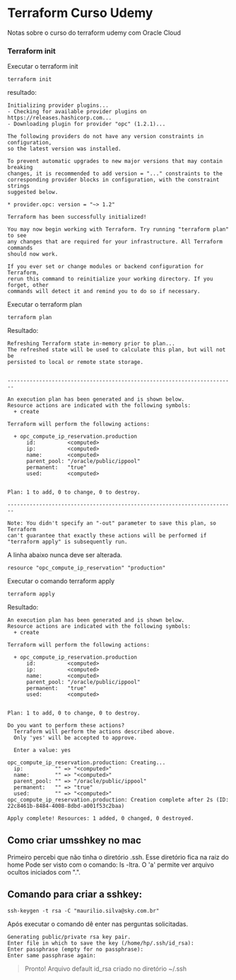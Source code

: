 # Terraform Curso Udemy
Notas sobre o curso do terraform udemy com Oracle Cloud

### Terraform init

Executar o terraform init

```
terraform init
```

resultado:

```
Initializing provider plugins...
- Checking for available provider plugins on https://releases.hashicorp.com...
- Downloading plugin for provider "opc" (1.2.1)...

The following providers do not have any version constraints in configuration,
so the latest version was installed.

To prevent automatic upgrades to new major versions that may contain breaking
changes, it is recommended to add version = "..." constraints to the
corresponding provider blocks in configuration, with the constraint strings
suggested below.

* provider.opc: version = "~> 1.2"

Terraform has been successfully initialized!

You may now begin working with Terraform. Try running "terraform plan" to see
any changes that are required for your infrastructure. All Terraform commands
should now work.

If you ever set or change modules or backend configuration for Terraform,
rerun this command to reinitialize your working directory. If you forget, other
commands will detect it and remind you to do so if necessary.
```

Executar o terraform plan

```
terraform plan
```

Resultado:

```
Refreshing Terraform state in-memory prior to plan...
The refreshed state will be used to calculate this plan, but will not be
persisted to local or remote state storage.


------------------------------------------------------------------------

An execution plan has been generated and is shown below.
Resource actions are indicated with the following symbols:
  + create

Terraform will perform the following actions:

  + opc_compute_ip_reservation.production
      id:          <computed>
      ip:          <computed>
      name:        <computed>
      parent_pool: "/oracle/public/ippool"
      permanent:   "true"
      used:        <computed>


Plan: 1 to add, 0 to change, 0 to destroy.

------------------------------------------------------------------------

Note: You didn't specify an "-out" parameter to save this plan, so Terraform
can't guarantee that exactly these actions will be performed if
"terraform apply" is subsequently run.
```

A linha abaixo nunca deve ser alterada.

```
resource "opc_compute_ip_reservation" "production" 
```
Executar o comando terraform apply

```
terraform apply
```

Resultado:

```
An execution plan has been generated and is shown below.
Resource actions are indicated with the following symbols:
  + create

Terraform will perform the following actions:

  + opc_compute_ip_reservation.production
      id:          <computed>
      ip:          <computed>
      name:        <computed>
      parent_pool: "/oracle/public/ippool"
      permanent:   "true"
      used:        <computed>


Plan: 1 to add, 0 to change, 0 to destroy.

Do you want to perform these actions?
  Terraform will perform the actions described above.
  Only 'yes' will be accepted to approve.

  Enter a value: yes

opc_compute_ip_reservation.production: Creating...
  ip:          "" => "<computed>"
  name:        "" => "<computed>"
  parent_pool: "" => "/oracle/public/ippool"
  permanent:   "" => "true"
  used:        "" => "<computed>"
opc_compute_ip_reservation.production: Creation complete after 2s (ID: 22c8461b-8484-4008-8dbd-a001f53c2baa)

Apply complete! Resources: 1 added, 0 changed, 0 destroyed.
```

## Como criar umsshkey no mac

Primeiro percebi que não tinha o diretório .ssh. Esse diretório fica na raiz do home
Pode ser visto com o comando: ls -ltra. O 'a' permite ver arquivo ocultos iniciados com ".".

## Comando para criar a sshkey:

```
ssh-keygen -t rsa -C "maurilio.silva@sky.com.br"
```

Após executar o comando dê enter nas perguntas solicitadas. 

```
Generating public/private rsa key pair.
Enter file in which to save the key (/home/hp/.ssh/id_rsa):
Enter passphrase (empty for no passphrase): 
Enter same passphrase again:
```

> Pronto! Arquivo default id_rsa criado no diretório ~/.ssh

